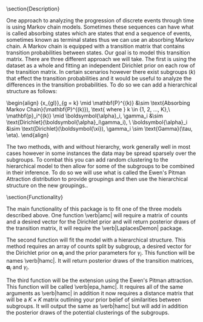 \section{Description}

One approach to analyzing the progression of discrete events through time is using Markov chain models. Sometimes these sequences can have what is called absorbing states which are states that end a sequence of events, sometimes known as terminal states thus we can use an absorbing Markov chain. A Markov chain is equipped with a transition matrix that contains transition probabilities between states. Our goal is to model this transition matrix. There are three different approach we will take. The first is using the dataset as a whole and fitting an independent Dirichlet prior on each row of the transition matrix. In certain scenarios however there exist subgroups ($k$) that effect the transition probabilities and it would be useful to analyze the differences in the transition probabilities. To do so we can add a hierarchical structure as follows:

\begin{align}
    \{x_{gl}\}_{g = k} \mid \mathbf{P}^{(k)} &\sim \text{Absorbing Markov Chain}(\mathbf{P}^{(k)}), \text{ where } k \in \{1, 2, ..., K\},\\
    \mathbf{p}_i^{(k)} \mid \boldsymbol{\alpha}_i, \gamma_i &\sim \text{Dirichlet}(\boldsymbol{\alpha}_i\gamma_i), \\
    \boldsymbol{\alpha}_i &\sim \text{Dirichlet}(\boldsymbol{\xi}), \gamma_i \sim \text{Gamma}(\tau, \eta).
\end{align}

The two methods, with and without hierarchy, work generally well in most cases however in some instances the data may be spread sparsely over the subgroups. To combat this you can add random clustering to the hierarchical model to then allow for some of the subgroups to be combined in their inference. To do so we will use what is called the Ewen's Pitman Attraction distribution to provide groupings and then use the hierarchical structure on the new groupings..

\section{Functionality}

The main functionality of this package is to fit one of the three models described above. One function \verb|amc| will require a matrix of counts and a desired vector for the Dirichlet prior and will return posterior draws of the transition matrix, it will require the \verb|LaplacesDemon| package.

The second function will fit the model with a hierarchical structure. This method requires an array of counts split by subgroup, a desired vector for the Dirichlet prior on $\boldsymbol{\alpha}_i$ and the prior parameters for $\gamma_i$. This function will be names \verb|hamc|. It will return posterior draws of the transition matrices, $\boldsymbol{\alpha}_i$ and $\gamma_i$.

The third function will be the extension using the Ewen's Pitman attraction. This function will be called \verb|epa_hamc|. It requires all of the same arguments as \verb|hamc| in addition it now requires a distance matrix that will be a $K \times K$ matrix outlining your prior belief of similarities between subgroups. It will output the same as \verb|hamc| but will add in addition the posterior draws of the potential clusterings of the subgroups.
